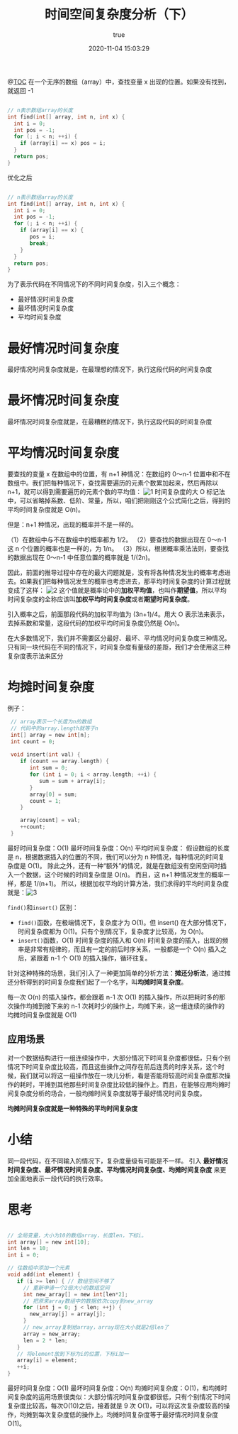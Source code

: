 ﻿---
title: 时间空间复杂度分析（下）
date: 2020-11-04 15:03:29
# permalink: /pages/8143cc480faf9a11
categories: 
  - 数据结构
tags: 
  - 复杂度
author: 
  name: yangxin
  link: https://github.com/yangxin6/data_structure
---

@[TOC](复杂度分析（下）)
在一个无序的数组（array）中，查找变量 x 出现的位置。如果没有找到，就返回 -1
```c

// n表示数组array的长度
int find(int[] array, int n, int x) {
  int i = 0;
  int pos = -1;
  for (; i < n; ++i) {
    if (array[i] == x) pos = i;
  }
  return pos;
}
```
优化之后

```c

// n表示数组array的长度
int find(int[] array, int n, int x) {
  int i = 0;
  int pos = -1;
  for (; i < n; ++i) {
    if (array[i] == x) {
       pos = i;
       break;
    }
  }
  return pos;
}
```
为了表示代码在不同情况下的不同时间复杂度，引入三个概念：
- 最好情况时间复杂度
- 最坏情况时间复杂度
- 平均时间复杂度

# 最好情况时间复杂度
最好情况时间复杂度就是，在最理想的情况下，执行这段代码的时间复杂度
# 最坏情况时间复杂度
最坏情况时间复杂度就是，在最糟糕的情况下，执行这段代码的时间复杂度
# 平均情况时间复杂度
要查找的变量 x 在数组中的位置，有 n+1 种情况：在数组的 0～n-1 位置中和不在数组中。我们把每种情况下，查找需要遍历的元素个数累加起来，然后再除以 n+1，就可以得到需要遍历的元素个数的平均值：
![1](https://cdn.jsdelivr.net/gh/yangxin6/img-hosting@master/images/1.3s14fssqy6m0.jpeg)
时间复杂度的大 O 标记法中，可以省略掉系数、低阶、常量，所以，咱们把刚刚这个公式简化之后，得到的平均时间复杂度就是 O(n)。

但是：n+1 种情况，出现的概率并不是一样的。

（1）在数组中与不在数组中的概率都为 1/2。
（2）要查找的数据出现在 0～n-1 这 n 个位置的概率也是一样的，为 1/n。
（3）所以，根据概率乘法法则，要查找的数据出现在 0～n-1 中任意位置的概率就是 1/(2n)。

因此，前面的推导过程中存在的最大问题就是，没有将各种情况发生的概率考虑进去。如果我们把每种情况发生的概率也考虑进去，那平均时间复杂度的计算过程就变成了这样：
![2](https://cdn.jsdelivr.net/gh/yangxin6/img-hosting@master/images/2.4unmr16ilmo0.png)
这个值就是概率论中的**加权平均值**，也叫作**期望值**，所以平均时间复杂度的全称应该叫**加权平均时间复杂度**或者**期望时间复杂度**。


引入概率之后，前面那段代码的加权平均值为 (3n+1)/4。用大 O 表示法来表示，去掉系数和常量，这段代码的加权平均时间复杂度仍然是 O(n)。

在大多数情况下，我们并不需要区分最好、最坏、平均情况时间复杂度三种情况。只有同一块代码在不同的情况下，时间复杂度有量级的差距，我们才会使用这三种复杂度表示法来区分
# 均摊时间复杂度
例子：

```c
 // array表示一个长度为n的数组
 // 代码中的array.length就等于n
 int[] array = new int[n];
 int count = 0;
 
 void insert(int val) {
    if (count == array.length) {
       int sum = 0;
       for (int i = 0; i < array.length; ++i) {
          sum = sum + array[i];
       }
       array[0] = sum;
       count = 1;
    }

    array[count] = val;
    ++count;
 }
```
最好时间复杂度：O(1)
最坏时间复杂度：O(n)
平均时间复杂度：
假设数组的长度是 n，根据数据插入的位置的不同，我们可以分为 n 种情况，每种情况的时间复杂度是 O(1)。
除此之外，还有一种“额外”的情况，就是在数组没有空闲空间时插入一个数据，这个时候的时间复杂度是 O(n)。
而且，这 n+1 种情况发生的概率一样，都是 1/(n+1)。
所以，根据加权平均的计算方法，我们求得的平均时间复杂度就是：![3](https://cdn.jsdelivr.net/gh/yangxin6/img-hosting@master/images/3.4nw88pye34m0.jpeg)

`find()`和`insert()` 区别：
- `find()`函数，在极端情况下，复杂度才为 O(1)。但 insert() 在大部分情况下，时间复杂度都为 O(1)。只有个别情况下，复杂度才比较高，为 O(n)。
- `insert()`函数，O(1) 时间复杂度的插入和 O(n) 时间复杂度的插入，出现的频率是非常有规律的，而且有一定的前后时序关系，一般都是一个 O(n) 插入之后，紧跟着 n-1 个 O(1) 的插入操作，循环往复。

针对这种特殊的场景，我们引入了一种更加简单的分析方法：**摊还分析法**，通过摊还分析得到的时间复杂度我们起了一个名字，叫**均摊时间复杂度**。

每一次 O(n) 的插入操作，都会跟着 n-1 次 O(1) 的插入操作，所以把耗时多的那次操作均摊到接下来的 n-1 次耗时少的操作上，均摊下来，这一组连续的操作的均摊时间复杂度就是 O(1)

## 应用场景
对一个数据结构进行一组连续操作中，大部分情况下时间复杂度都很低，只有个别情况下时间复杂度比较高，而且这些操作之间存在前后连贯的时序关系，这个时候，我们就可以将这一组操作放在一块儿分析，看是否能将较高时间复杂度那次操作的耗时，平摊到其他那些时间复杂度比较低的操作上。而且，在能够应用均摊时间复杂度分析的场合，一般均摊时间复杂度就等于最好情况时间复杂度。

**均摊时间复杂度就是一种特殊的平均时间复杂度**

# 小结
同一段代码，在不同输入的情况下，复杂度量级有可能是不一样。
引入 **最好情况时间复杂度、最坏情况时间复杂度、平均情况时间复杂度、均摊时间复杂度** 来更加全面地表示一段代码的执行效率。

# 思考

```c

// 全局变量，大小为10的数组array，长度len，下标i。
int array[] = new int[10]; 
int len = 10;
int i = 0;

// 往数组中添加一个元素
void add(int element) {
   if (i >= len) { // 数组空间不够了
     // 重新申请一个2倍大小的数组空间
     int new_array[] = new int[len*2];
     // 把原来array数组中的数据依次copy到new_array
     for (int j = 0; j < len; ++j) {
       new_array[j] = array[j];
     }
     // new_array复制给array，array现在大小就是2倍len了
     array = new_array;
     len = 2 * len;
   }
   // 将element放到下标为i的位置，下标i加一
   array[i] = element;
   ++i;
}
```
最好时间复杂度：O(1)
最坏时间复杂度：O(n)
均摊时间复杂度：O(1)，和均摊时间复杂度的运用场景很类似：大部分情况时间复杂度都很低，只有个别情况下时间复杂度比较高，每次O(10)之后，接着就是 9 次 O(1)，可以将这次复杂度较高的操作，均摊到每次复杂度低的操作上。均摊时间复杂度等于最好情况时间复杂度O(1)。


